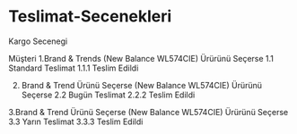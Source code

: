 # Teslimat-Secenekleri
Kargo Secenegi

Müşteri
1.Brand & Trends (New Balance WL574CIE) Ürürünü Seçerse
1.1 Standard Teslimat 
1.1.1 Teslim Edildi

2. Brand & Trend Ürünü Seçerse (New Balance WL574CIE) Ürürünü Seçerse
2.2 Bugün Teslimat
2.2.2 Teslim Edildi

3.Brand & Trend Ürünü Seçerse (New Balance WL574CIE) Ürürünü Seçerse
3.3 Yarın Teslimat
3.3.3 Teslim Edildi
